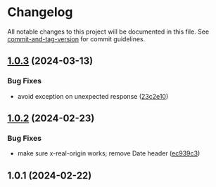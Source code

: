 # Changelog

All notable changes to this project will be documented in this file. See [commit-and-tag-version](https://github.com/absolute-version/commit-and-tag-version) for commit guidelines.

## [1.0.3](https://github.com/esroyo/bearer-proxy/compare/v1.0.2...v1.0.3) (2024-03-13)


### Bug Fixes

* avoid exception on unexpected response ([23c2e10](https://github.com/esroyo/bearer-proxy/commit/23c2e100d31ee13b88e1b3d6cfd4d8be8891e3ed))

## [1.0.2](https://github.com/esroyo/bearer-proxy/compare/v1.0.1...v1.0.2) (2024-02-23)


### Bug Fixes

* make sure x-real-origin works; remove Date header ([ec939c3](https://github.com/esroyo/bearer-proxy/commit/ec939c3ceb830e98e1894ee6bb7470703c4c4747))

## 1.0.1 (2024-02-22)
